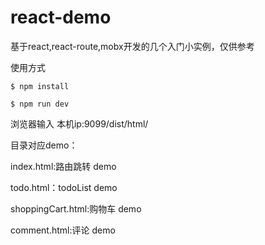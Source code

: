 # react-demo
基于react,react-route,mobx开发的几个入门小实例，仅供参考

使用方式

    $ npm install

    $ npm run dev

浏览器输入  本机ip:9099/dist/html/

目录对应demo：

index.html:路由跳转 demo

todo.html：todoList demo

shoppingCart.html:购物车 demo

comment.html:评论 demo
